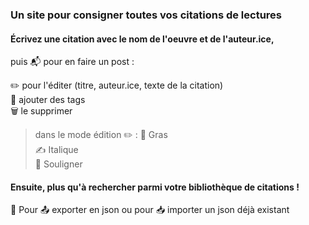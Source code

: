 ### Un site pour consigner toutes vos citations de lectures

#### Écrivez une citation avec le nom de l'oeuvre et de l'auteur.ice,
puis 📬 pour en faire un post :

✏️ pour l'éditer (titre, auteur.ice, texte de la citation) <br>
🔖 ajouter des tags <br>
🗑️ le supprimer

> dans le mode édition ✏️ :
> 💪 Gras<br>
> ✍️ Italique<br>
> 📏 Souligner<br>

#### Ensuite, plus qu'à rechercher parmi votre bibliothèque de citations !

📁 Pour 📤 exporter en json ou pour 📥 importer un json déjà existant
